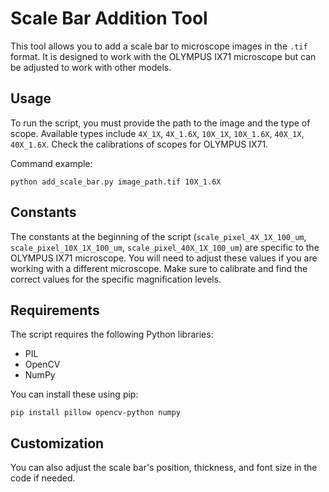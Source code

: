 # Scale Bar Addition Tool

This tool allows you to add a scale bar to microscope images in the `.tif` format. It is designed to work with the OLYMPUS IX71 microscope but can be adjusted to work with other models.

## Usage

To run the script, you must provide the path to the image and the type of scope. Available types include `4X_1X`, `4X_1.6X`, `10X_1X`, `10X_1.6X`, `40X_1X`, `40X_1.6X`. Check the calibrations of scopes for OLYMPUS IX71.

Command example:
```
python add_scale_bar.py image_path.tif 10X_1.6X
```

## Constants

The constants at the beginning of the script (`scale_pixel_4X_1X_100_um`, `scale_pixel_10X_1X_100_um`, `scale_pixel_40X_1X_100_um`) are specific to the OLYMPUS IX71 microscope. You will need to adjust these values if you are working with a different microscope. Make sure to calibrate and find the correct values for the specific magnification levels.

## Requirements

The script requires the following Python libraries:
- PIL
- OpenCV
- NumPy

You can install these using pip:
```
pip install pillow opencv-python numpy
```

## Customization

You can also adjust the scale bar's position, thickness, and font size in the code if needed.
